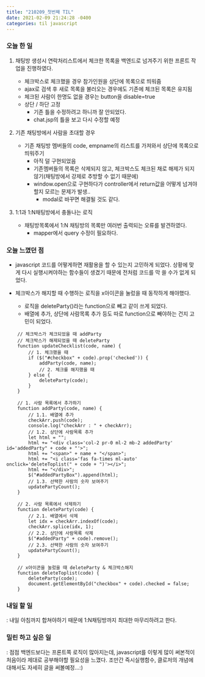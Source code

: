 ```yaml
---
title: "210209_첫번째 TIL"
date: 2021-02-09 21:24:28 -0400
categories: til javascript
---
```


### 오늘 한 일
1. 채팅방 생성시 연락처리스트에서 체크한 목록을 백엔드로 넘겨주기 위한 프론트 작업을 진행하였다.
    - 체크박스로 체크했을 경우 참가인원을 상단에 목록으로 띄워줌
    - ajax로 검색 후 새로 목록을 불러오는 경우에도 기존에 체크된 목록은 유지됨
    - 체크된 사람이 한명도 없을 경우는 button을 disable=true
    - 상단 / 하단 고정
        - 기존 틀을 수정하려고 하니까 잘 안되었다.
        - chat.jsp의 틀을 보고 다시 수정할 예정
    
2. 기존 채팅방에서 사람을 초대할 경우
    - 기존 채팅방 멤버들의 code, empname의 리스트를 가져와서 상단에 목록으로 띄워주기
        - 아직 덜 구현되었음
        - 기존멤버들의 목록은 삭제되지 않고, 체크박스도 체크된 채로 해제가 되지 않기(채팅방에서 강제로 추방할 수 없기 때문에)
        - window.open으로 구현하다가 controller에서 return값을 어떻게 넘겨야할지 모르는 문제가 발생..
            - modal로 바꾸면 해결될 것도 같다.

3. 1:1과 1:N채팅방에서 충돌나는 로직
    - 채팅방목록에서 1:N 채팅방의 목록만 여러번 출력되는 오류를 발견하였다.
        - mapper에서 query 수정이 필요하다.
    
### 오늘 느꼈던 점
- javascript 코드를 어떻게하면 재활용을 할 수 있는지 고민하게 되었다.
상황에 맞게 다시 실행시켜야하는 함수들이 생겼기 때문에 전처럼 코드를 막 쓸 수가 없게 되었다.

- 체크박스가 해지할 때 수행하는 로직을 x아이콘을 눌렀을 때 동작하게 해야했다.
    - 로직을 deleteParty()라는 function으로 빼고 같이 쓰게 되었다.
    - 배열에 추가, 상단에 사람목록 추가 등도 따로 function으로 빼야하는 건지 고민이 되었다.
    
```
    // 체크박스가 체크되었을 때 addParty
    // 체크박스가 해제되었을 때 deleteParty
    function updateChecklist(code, name) {
        // 1. 체크했을 때
        if ($("#checkbox" + code).prop('checked')) {
            addParty(code, name);
            // 2. 체크를 해지했을 때
        } else {
            deleteParty(code);
        }
    }

    // 1. 사람 목록에서 추가하기
    function addParty(code, name) {
        // 1.1. 배열에 추가
        checkArr.push(code);
        console.log("checkArr : " + checkArr);
        // 1.2. 상단에 사람목록 추가
        let html = "";
        html += "<div class='col-2 pr-0 ml-2 mb-2 addedParty' id='addedParty" + code + "'>";
        html += "<span>" + name + "</span>";
        html += "<i class='fas fa-times ml-auto' onclick='deleteToplist(" + code + ")'></i>";
        html += "</div>";
        $("#addedPartyBox").append(html);
        // 1.3. 선택한 사람의 숫자 보여주기
        updatePartyCount();
    }

    // 2. 사람 목록에서 삭제하기
    function deleteParty(code) {
        // 2.1. 배열에서 삭제
        let idx = checkArr.indexOf(code);
        checkArr.splice(idx, 1);
        // 2.2. 상단에 사람목록 삭제
        $("#addedParty" + code).remove();
        // 2.3. 선택한 사람의 숫자 보여주기
        updatePartyCount();
    }

    // x아이콘을 눌렀을 때 deleteParty & 체크박스해지
    function deleteToplist(code) {
        deleteParty(code);
        document.getElementById("checkbox" + code).checked = false;
    }
```

### 내일 할 일
: 내일 아침까지 합쳐야하기 때문에 1:N채팅방까지 최대한 마무리하려고 한다.

### 밀린 하고 싶은 일
: 점점 백엔드보다는 프론트쪽 로직이 많아지는데, javascript를 이렇게 많이 써본적이 처음이라 제대로 공부해야할 필요성을 느꼈다.
조만간 즉시실행함수, 클로저의 개념에 대해서도 자세히 글을 써볼예정...:)
